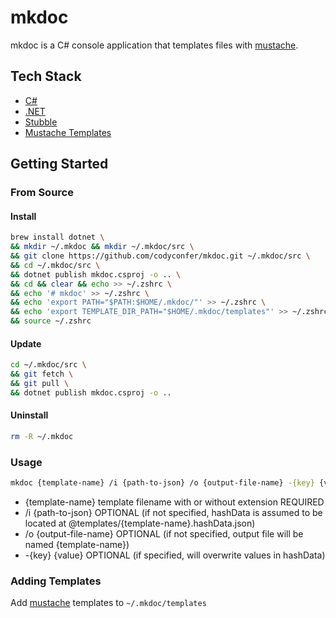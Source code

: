# mkdoc

mkdoc is a C# console application that templates files with [mustache](https://mustache.github.io/). 

## Tech Stack

- [C#](https://docs.microsoft.com/en-us/dotnet/csharp/)
- [.NET](https://docs.microsoft.com/en-us/dotnet/)
- [Stubble](https://github.com/StubbleOrg/Stubble)
- [Mustache Templates](https://mustache.github.io/)

## Getting Started

### From Source

#### Install

```bash
brew install dotnet \
&& mkdir ~/.mkdoc && mkdir ~/.mkdoc/src \
&& git clone https://github.com/codyconfer/mkdoc.git ~/.mkdoc/src \
&& cd ~/.mkdoc/src \
&& dotnet publish mkdoc.csproj -o .. \
&& cd && clear && echo >> ~/.zshrc \
&& echo '# mkdoc' >> ~/.zshrc \
&& echo 'export PATH="$PATH:$HOME/.mkdoc/"' >> ~/.zshrc \
&& echo 'export TEMPLATE_DIR_PATH="$HOME/.mkdoc/templates"' >> ~/.zshrc \
&& source ~/.zshrc
```

#### Update

```bash
cd ~/.mkdoc/src \
&& git fetch \
&& git pull \
&& dotnet publish mkdoc.csproj -o ..
```

#### Uninstall

```bash
rm -R ~/.mkdoc
```

### Usage

```bash
mkdoc {template-name} /i {path-to-json} /o {output-file-name} -{key} {value}
```

- {template-name} template filename with or without extension REQUIRED
- /i {path-to-json} OPTIONAL (if not specified, hashData is assumed to be located at @templates/{template-name}.hashData.json)
- /o {output-file-name} OPTIONAL (if not specified, output file will be named {template-name})
- -{key} {value} OPTIONAL (if specified, will overwrite values in hashData)

### Adding Templates

Add [mustache](https://mustache.github.io/) templates to `~/.mkdoc/templates`
